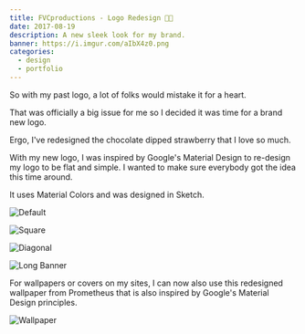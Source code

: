 ```yaml
---
title: FVCproductions - Logo Redesign 🍫🍓
date: 2017-08-19
description: A new sleek look for my brand.
banner: https://i.imgur.com/aIbX4z0.png
categories:
  - design
  - portfolio
---
```


So with my past logo, a lot of folks would mistake it for a heart.

That was officially a big issue for me so I decided it was time for a brand new logo.

Ergo, I've redesigned the chocolate dipped strawberry that I love so much.

With my new logo, I was inspired by Google's Material Design to re-design my logo to be flat and simple. I wanted to make sure everybody got the idea this time around.

It uses Material Colors and was designed in Sketch.

![Default](https://i.imgur.com/ELyzZHD.png)

![Square](https://i.imgur.com/j7m0Lqw.png)

![Diagonal](https://i.imgur.com/RQHk4jG.png)

![Long Banner](https://i.imgur.com/W4t10dg.png)

For wallpapers or covers on my sites, I can now also use this redesigned wallpaper from Prometheus that is also inspired by Google's Material Design principles.

![Wallpaper](https://i.imgur.com/1iiIU2G.png)
